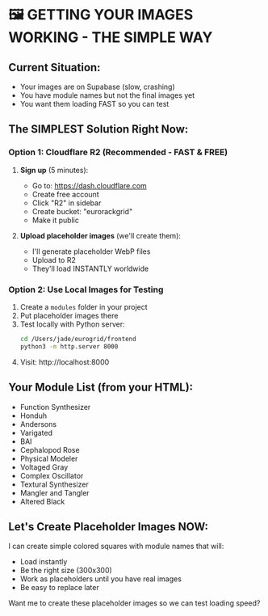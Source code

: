 # 🖼️ GETTING YOUR IMAGES WORKING - THE SIMPLE WAY

## Current Situation:
- Your images are on Supabase (slow, crashing)
- You have module names but not the final images yet
- You want them loading FAST so you can test

## The SIMPLEST Solution Right Now:

### Option 1: Cloudflare R2 (Recommended - FAST & FREE)
1. **Sign up** (5 minutes):
   - Go to: https://dash.cloudflare.com
   - Create free account
   - Click "R2" in sidebar
   - Create bucket: "eurorackgrid"
   - Make it public

2. **Upload placeholder images** (we'll create them):
   - I'll generate placeholder WebP files
   - Upload to R2
   - They'll load INSTANTLY worldwide

### Option 2: Use Local Images for Testing
1. Create a `modules` folder in your project
2. Put placeholder images there
3. Test locally with Python server:
   ```bash
   cd /Users/jade/eurogrid/frontend
   python3 -m http.server 8000
   ```
4. Visit: http://localhost:8000

## Your Module List (from your HTML):
- Function Synthesizer
- Honduh
- Andersons
- Varigated
- BAI
- Cephalopod Rose
- Physical Modeler
- Voltaged Gray
- Complex Oscillator
- Textural Synthesizer
- Mangler and Tangler
- Altered Black

## Let's Create Placeholder Images NOW:

I can create simple colored squares with module names that will:
- Load instantly
- Be the right size (300x300)
- Work as placeholders until you have real images
- Be easy to replace later

Want me to create these placeholder images so we can test loading speed?